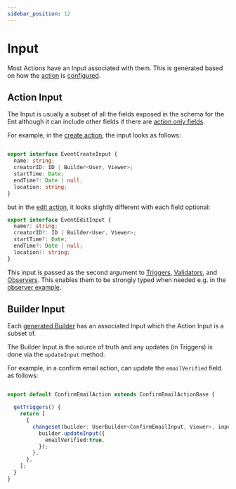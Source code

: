 ```yaml
---
sidebar_position: 12
---
```


# Input

Most Actions have an Input associated with them. This is generated based on how the [action](/docs/ent-schema/actions#fields) is [configured](/docs/ent-schema/actions#actiononlyfields).

## Action Input

The Input is usually a subset of all the fields exposed in the schema for the Ent although it can include other fields if there are [action only fields](/docs/actions/action-only-fields).

For example, in the [create action](/docs/actions/create-action), the input looks as follows:

```ts title="src/ent/generated/event/actions/create_event_action_base.ts"

export interface EventCreateInput {
  name: string;
  creatorID: ID | Builder<User, Viewer>;
  startTime: Date;
  endTime?: Date | null;
  location: string;
}
```

but in the [edit action](/docs/actions/edit-action), it looks slightly different with each field optional:

```ts title="src/ent/generated/event/actions/edit_event_action_base.ts"
export interface EventEditInput {
  name?: string;
  creatorID?: ID | Builder<User, Viewer>;
  startTime?: Date;
  endTime?: Date | null;
  location?: string;
}
```

This input is passed as the second argument to [Triggers](/docs/actions/triggers), [Validators](/docs/actions/validators), and [Observers](/docs/actions/observers). This enables them to be strongly typed when needed e.g. in the [observer example](/docs/actions/observers#example).

## Builder Input

Each [generated Builder](/docs/actions/builder#generated-builder) has an associated Input  which the Action Input is a subset of.

The Builder Input is the source of truth and any updates (in Triggers) is done via the `updateInput` method.

For example, in a confirm email action, can update the `emailVerified` field as follows:

```ts title="src/ent/user/actions/confirm_email_action.ts"

export default ConfirmEmailAction extends ConfirmEmailActionBase {

  getTriggers() {
    return [
      {
        changeset(builder: UserBuilder<ConfirmEmailInput, Viewer>, input: ConfirmEmailInput) {
          builder.updateInput({
            emailVerified:true,
          });
        },
      },
    ];
  }
}
```
